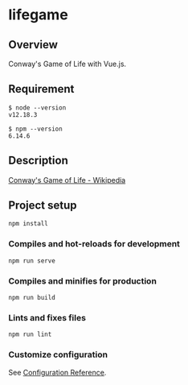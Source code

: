 # lifegame

## Overview

Conway's Game of Life with Vue.js.

## Requirement

```
$ node --version
v12.18.3

$ npm --version
6.14.6
```

## Description

[Conway's Game of Life - Wikipedia](https://en.wikipedia.org/wiki/Conway%27s_Game_of_Life)

## Project setup
```
npm install
```

### Compiles and hot-reloads for development
```
npm run serve
```

### Compiles and minifies for production
```
npm run build
```

### Lints and fixes files
```
npm run lint
```

### Customize configuration
See [Configuration Reference](https://cli.vuejs.org/config/).
